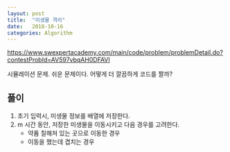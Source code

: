 ```yaml
---
layout: post
title:  "미생물 격리"
date:   2018-10-16
categories: Algorithm
---
```


<https://www.swexpertacademy.com/main/code/problem/problemDetail.do?contestProbId=AV597vbqAH0DFAVl>

시뮬레이션 문제. 쉬운 문제이다. 어떻게 더 깔끔하게 코드를 짤까?

## 풀이

1. 초기 입력시, 미생물 정보를 배열에 저장한다.
2. m 시간 동안, 저장한 미생물을 이동시키고 다음 경우를 고려한다.
   - 약품 칠해져 있는 곳으로 이동한 경우
   - 이동을 했는데 겹치는 경우

